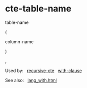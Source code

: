 # cte\-table\-name








table\-name



(



column\-name



)




,







  


Used by:   [recursive\-cte](./recursive-cte.html)   [with\-clause](./with-clause.html)  

See also:   [lang\_with.html](../lang_with.html)

